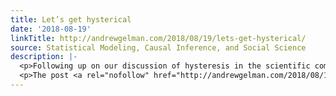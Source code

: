 ```yaml
---
title: Let’s get hysterical
date: '2018-08-19'
linkTitle: http://andrewgelman.com/2018/08/19/lets-get-hysterical/
source: Statistical Modeling, Causal Inference, and Social Science
description: |-
  <p>Following up on our discussion of hysteresis in the scientific community, Nick Brown points us to this article this article from 2014, &#8220;Excellence by Nonsense: The Competition for Publications in Modern Science,&#8221; by Mathias Binswanger, who writes: To ensure the efficient use of scarce funds, the government forces universities and professors, together with their academic [&#8230;]</p>
  <p>The post <a rel="nofollow" href="http://andrewgelman.com/2018/08/19/lets-get-hysterical/">Let&#
---
```

